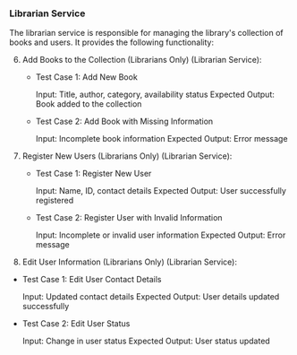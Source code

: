 ### Librarian Service

The librarian service is responsible for managing the library's collection of books and users. It provides the following functionality:


6. Add Books to the Collection (Librarians Only) (Librarian Service):

   - Test Case 1: Add New Book

      Input: Title, author, category, availability status
      Expected Output: Book added to the collection

   - Test Case 2: Add Book with Missing Information

      Input: Incomplete book information
      Expected Output: Error message

7. Register New Users (Librarians Only) (Librarian Service):

   - Test Case 1: Register New User

      Input: Name, ID, contact details
      Expected Output: User successfully registered

   - Test Case 2: Register User with Invalid Information

      Input: Incomplete or invalid user information
      Expected Output: Error message

12. Edit User Information (Librarians Only) (Librarian Service):

   - Test Case 1: Edit User Contact Details

      Input: Updated contact details
      Expected Output: User details updated successfully

   - Test Case 2: Edit User Status

      Input: Change in user status
      Expected Output: User status updated